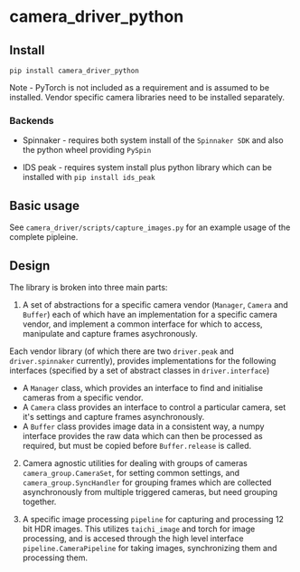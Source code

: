 # camera_driver_python

## Install 

`pip install camera_driver_python`

Note - PyTorch is not included as a requirement and is assumed to be installed. Vendor specific camera libraries need to be installed separately.

### Backends

* Spinnaker - requires both system install of the `Spinnaker SDK` and also the python wheel providing `PySpin`

* IDS peak - requires system install plus python library which can be installed with `pip install ids_peak`


## Basic usage 

See `camera_driver/scripts/capture_images.py` for an example usage of the complete pipleine.


## Design

The library is broken into three main parts:

1) A set of abstractions for a specific camera vendor (`Manager`, `Camera` and `Buffer`) each of which 
have an implementation for a specific camera vendor, and implement a common interface for which to access, manipulate and capture frames asychronously. 

Each vendor library (of which there are two `driver.peak` and `driver.spinnaker` currently), provides implementations for the following interfaces (specified by a set of abstract classes in `driver.interface`)

 * A `Manager` class, which provides an interface to find and initialise cameras from a specific vendor.
 *  A `Camera` class provides an interface to control a particular camera, set it's settings and capture frames asynchronously. 
 * A `Buffer` class provides image data in a consistent way, a numpy interface provides the raw data which can then be processed as required, but must be copied before `Buffer.release` is called.



2) Camera agnostic utilities for dealing with groups of cameras `camera_group.CameraSet`, for setting common settings, and `camera_group.SyncHandler` for grouping frames which are collected asynchronously from multiple triggered cameras, but need grouping together.


3) A specific image processing `pipeline` for capturing and processing 12 bit HDR images. This utilizes `taichi_image` and torch for image processing, and is accesed through the high level interface `pipeline.CameraPipeline` for taking images, synchronizing them and processing them.



